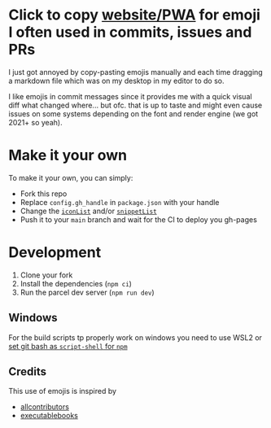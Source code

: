 # Click to copy [website/PWA](https://s-weigand.github.io/dev-emoji-page/) for emoji I often used in commits, issues and PRs

I just got annoyed by copy-pasting emojis manually and each time dragging a markdown file
which was on my desktop in my editor to do so.

I like emojis in commit messages since it provides me with a quick visual diff what changed where...
but ofc. that is up to taste and might even cause issues on some systems depending on the font and render engine (we got 2021+ so yeah).

# Make it your own

To make it your own, you can simply:

- Fork this repo
- Replace `config.gh_handle` in `package.json` with your handle
- Change the [`iconList`](./src/ts/iconList.ts) and/or [`snippetList`](./src/ts/snippetList.ts)
- Push it to your `main` branch and wait for the CI to deploy you gh-pages

# Development

1. Clone your fork
1. Install the dependencies (`npm ci`)
1. Run the parcel dev server (`npm run dev`)

## Windows

For the build scripts tp properly work on windows you need to use WSL2 or
[set git bash as `script-shell` for `npm`](https://stackoverflow.com/a/46006249/3990615)

## Credits

This use of emojis is inspired by

- [allcontributors](https://allcontributors.org/docs/en/emoji-key)
- [executablebooks](https://executablebooks.org/en/latest/contributing.html#commit-messages)
